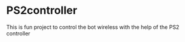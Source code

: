 # PS2controller
This is fun project to control the bot wireless  with the help of the PS2 controller
